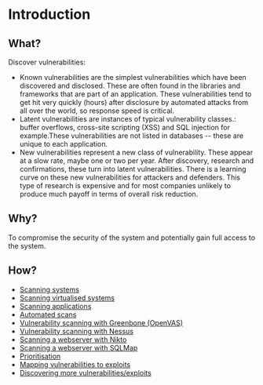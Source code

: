 # Introduction

## What?

Discover vulnerabilities:

* Known vulnerabilities are the simplest vulnerabilities which have been discovered and disclosed. These are often found in the libraries and frameworks that are part of an application. These vulnerabilities tend to get hit very quickly (hours) after disclosure by automated attacks from all over the world, so response speed is critical.
* Latent vulnerabilities are instances of typical vulnerability classes.: buffer overflows, cross-site scripting (XSS) and SQL injection for example.These vulnerabilities are not listed in databases -- these are unique to each application. 
* New vulnerabilities represent a new class of vulnerability. These appear at a slow rate, maybe one or two per year. After discovery, research and confirmations, these turn into latent vulnerabilities. There is a learning curve on these new vulnerabilities for attackers and defenders. This type of research is expensive and for most companies unlikely to produce much payoff in terms of overall risk reduction.

## Why?

To compromise the security of the system and potentially gain full access to the system.

## How?

* [Scanning systems](systems.md)
* [Scanning virtualised systems](virtual.md)
* [Scanning applications](applications.md)
* [Automated scans](automated.md)
* [Vulnerability scanning with Greenbone (OpenVAS)](greenbone.md)
* [Vulnerability scanning with Nessus](nessus.md)
* [Scanning a webserver with Nikto](nikto.md)
* [Scanning a webserver with SQLMap](sqlmap.md)
* [Prioritisation](prioritisation.md)
* [Mapping vulnerabilities to exploits](mapping.md)
* [Discovering more vulnerabilities/exploits](more.md)

